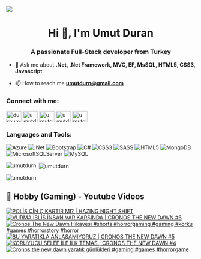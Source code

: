 ![](https://komarev.com/ghpvc/?username=umutdurn&color=blue)
<h1 align="center">Hi 👋, I'm Umut Duran</h1>
<h3 align="center">A passionate Full-Stack developer from Turkey</h3>

- 💬 Ask me about **.Net, .Net Framework, MVC, EF, MsSQL,  HTML5, CSS3,  Javascript**

- 📫 How to reach me **umutdurn@gmail.com**

<h3 align="left">Connect with me:</h3>
<p align="left">
<a href="https://twitter.com/durnumut" target="blank"><img align="center" src="https://raw.githubusercontent.com/rahuldkjain/github-profile-readme-generator/master/src/images/icons/Social/twitter.svg" alt="durnumut" height="30" width="40" /></a>
<a href="https://linkedin.com/in/umutdurn" target="blank"><img align="center" src="https://raw.githubusercontent.com/rahuldkjain/github-profile-readme-generator/master/src/images/icons/Social/linked-in-alt.svg" alt="umutdurn" height="30" width="40" /></a>
<a href="https://fb.com/umutdurn" target="blank"><img align="center" src="https://raw.githubusercontent.com/rahuldkjain/github-profile-readme-generator/master/src/images/icons/Social/facebook.svg" alt="umutdurn" height="30" width="40" /></a>
<a href="https://instagram.com/umutdurn" target="blank"><img align="center" src="https://raw.githubusercontent.com/rahuldkjain/github-profile-readme-generator/master/src/images/icons/Social/instagram.svg" alt="umutdurn" height="30" width="40" /></a>
<a href="https://www.youtube.com/c/umutdrn" target="blank"><img align="center" src="https://raw.githubusercontent.com/rahuldkjain/github-profile-readme-generator/master/src/images/icons/Social/youtube.svg" alt="umutdrn" height="30" width="40" /></a>
</p>

<h3 align="left">Languages and Tools:</h3>

![Azure](https://img.shields.io/badge/azure-%230072C6.svg?style=for-the-badge&logo=microsoftazure&logoColor=white)
  ![.Net](https://img.shields.io/badge/.NET-5C2D91?style=for-the-badge&logo=.net&logoColor=white)
  ![Bootstrap](https://img.shields.io/badge/bootstrap-%238511FA.svg?style=for-the-badge&logo=bootstrap&logoColor=white)
  ![C#](https://img.shields.io/badge/c%23-%23239120.svg?style=for-the-badge&logo=csharp&logoColor=white)
  ![CSS3](https://img.shields.io/badge/css3-%231572B6.svg?style=for-the-badge&logo=css3&logoColor=white)
  ![SASS](https://img.shields.io/badge/SASS-hotpink.svg?style=for-the-badge&logo=SASS&logoColor=white)
  ![HTML5](https://img.shields.io/badge/html5-%23E34F26.svg?style=for-the-badge&logo=html5&logoColor=white)
  ![MongoDB](https://img.shields.io/badge/MongoDB-%234ea94b.svg?style=for-the-badge&logo=mongodb&logoColor=white)
  ![MicrosoftSQLServer](https://img.shields.io/badge/Microsoft%20SQL%20Server-CC2927?style=for-the-badge&logo=microsoft%20sql%20server&logoColor=white)
  ![MySQL](https://img.shields.io/badge/mysql-4479A1.svg?style=for-the-badge&logo=mysql&logoColor=white)

<p><img align="left" src="https://github-readme-stats.vercel.app/api/top-langs?username=umutdurn&show_icons=true&locale=en&layout=compact" alt="umutdurn" /></p>

<p>&nbsp;<img align="center" src="https://github-readme-stats.vercel.app/api?username=umutdurn&show_icons=true&locale=en" alt="umutdurn" /></p>

<p><img align="center" src="https://github-readme-streak-stats.herokuapp.com/?user=umutdurn&" alt="umutdurn" /></p>

<summary><h2>📸 Hobby (Gaming) - Youtube Videos</h2></summary>

<!-- BEGIN YOUTUBE-CARDS -->
[![POLİS CİN ÇIKARTIR MI? | HAZING NIGHT SHIFT](https://ytcards.demolab.com/?id=PSs7gm2Ep-g&title=POL%C4%B0S+C%C4%B0N+%C3%87IKARTIR+MI%3F+%7C+HAZING+NIGHT+SHIFT&lang=en&timestamp=1757782840&background_color=%230d1117&title_color=%23ffffff&stats_color=%23dedede&max_title_lines=1&width=250&border_radius=5 "POLİS CİN ÇIKARTIR MI? | HAZING NIGHT SHIFT")](https://www.youtube.com/watch?v=PSs7gm2Ep-g)
[![VURMA İBLİS İNSAN VAR KARŞINDA | CRONOS THE NEW DAWN #6](https://ytcards.demolab.com/?id=1GTOeDsbHEU&title=VURMA+%C4%B0BL%C4%B0S+%C4%B0NSAN+VAR+KAR%C5%9EINDA+%7C+CRONOS+THE+NEW+DAWN+%236&lang=en&timestamp=1757523601&background_color=%230d1117&title_color=%23ffffff&stats_color=%23dedede&max_title_lines=1&width=250&border_radius=5 "VURMA İBLİS İNSAN VAR KARŞINDA | CRONOS THE NEW DAWN #6")](https://www.youtube.com/watch?v=1GTOeDsbHEU)
[![Cronos The New Dawn Hikayesi #shorts  #horrorgaming #gaming #korku #games #horrorstory #horror](https://ytcards.demolab.com/?id=VN9w2DAx9uw&title=Cronos+The+New+Dawn+Hikayesi+%23shorts++%23horrorgaming+%23gaming+%23korku+%23games+%23horrorstory+%23horror&lang=en&timestamp=1757494856&background_color=%230d1117&title_color=%23ffffff&stats_color=%23dedede&max_title_lines=1&width=250&border_radius=5 "Cronos The New Dawn Hikayesi #shorts  #horrorgaming #gaming #korku #games #horrorstory #horror")](https://www.youtube.com/shorts/VN9w2DAx9uw)
[![BU YARATIKLA ANLAŞAMIYORUZ | CRONOS THE NEW DAWN #5](https://ytcards.demolab.com/?id=TBoXCOBj0RA&title=BU+YARATIKLA+ANLA%C5%9EAMIYORUZ+%7C+CRONOS+THE+NEW+DAWN+%235&lang=en&timestamp=1757437246&background_color=%230d1117&title_color=%23ffffff&stats_color=%23dedede&max_title_lines=1&width=250&border_radius=5 "BU YARATIKLA ANLAŞAMIYORUZ | CRONOS THE NEW DAWN #5")](https://www.youtube.com/watch?v=TBoXCOBj0RA)
[![KORUYUCU SELEF İLE İLK TEMAS | CRONOS THE NEW DAWN #4](https://ytcards.demolab.com/?id=gufFOpi5m1s&title=KORUYUCU+SELEF+%C4%B0LE+%C4%B0LK+TEMAS+%7C+CRONOS+THE+NEW+DAWN+%234&lang=en&timestamp=1757350863&background_color=%230d1117&title_color=%23ffffff&stats_color=%23dedede&max_title_lines=1&width=250&border_radius=5 "KORUYUCU SELEF İLE İLK TEMAS | CRONOS THE NEW DAWN #4")](https://www.youtube.com/watch?v=gufFOpi5m1s)
[![Cronos the new dawn yaratık günlükleri #gaming #games #horrorgame](https://ytcards.demolab.com/?id=dwPSFw2cNV8&title=Cronos+the+new+dawn+yarat%C4%B1k+g%C3%BCnl%C3%BCkleri+%23gaming+%23games+%23horrorgame&lang=en&timestamp=1757325673&background_color=%230d1117&title_color=%23ffffff&stats_color=%23dedede&max_title_lines=1&width=250&border_radius=5 "Cronos the new dawn yaratık günlükleri #gaming #games #horrorgame")](https://www.youtube.com/shorts/dwPSFw2cNV8)
<!-- END YOUTUBE-CARDS -->
